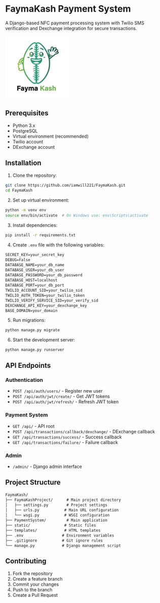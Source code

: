 # FaymaKash Payment System

A Django-based NFC payment processing system with Twilio SMS verification and Dexchange integration for secure transactions.

<img src="static/images/logo.png" alt="logo" width="200"/>


## Prerequisites

- Python 3.x
- PostgreSQL
- Virtual environment (recommended)
- Twilio account
- DExchange account

## Installation

1. Clone the repository:
```bash
git clone https://github.com/iamwill221/FaymaKash.git
cd FaymaKash
```

2. Set up virtual environment:
```bash
python -m venv env
source env/bin/activate  # On Windows use: env\Scripts\activate
```

3. Install dependencies:
```bash
pip install -r requirements.txt
```

4. Create `.env` file with the following variables:
```
SECRET_KEY=your_secret_key
DEBUG=False
DATABASE_NAME=your_db_name
DATABASE_USER=your_db_user
DATABASE_PASSWORD=your_db_password
DATABASE_HOST=localhost
DATABASE_PORT=your_db_port
TWILIO_ACCOUNT_SID=your_twilio_sid
TWILIO_AUTH_TOKEN=your_twilio_token
TWILIO_VERIFY_SERVICE_SID=your_verify_sid
DEXCHANGE_API_KEY=your_dexchange_key
BASE_DOMAIN=your_domain
```

5. Run migrations:
```bash
python manage.py migrate
```

6. Start the development server:
```bash
python manage.py runserver
```

## API Endpoints

### Authentication
- `POST /api/auth/users/` - Register new user
- `POST /api/auth/jwt/create/` - Get JWT tokens
- `POST /api/auth/jwt/refresh/` - Refresh JWT token

### Payment System
- `GET /api/` - API root
- `POST /api/transactions/callback/dexchange/` - DExchange callback
- `GET /api/transactions/success/` - Success callback
- `GET /api/transactions/failure/` - Failure callback

### Admin
- `/admin/` - Django admin interface

## Project Structure

```
FaymaKash/
├── FaymaKashProject/      # Main project directory
│   ├── settings.py        # Project settings
│   ├── urls.py           # Main URL configuration
│   └── wsgi.py           # WSGI configuration
├── PaymentSystem/         # Main application
├── static/               # Static files
├── templates/            # HTML templates
├── .env                 # Environment variables
├── .gitignore           # Git ignore rules
└── manage.py            # Django management script
```

## Contributing

1. Fork the repository
2. Create a feature branch
3. Commit your changes
4. Push to the branch
5. Create a Pull Request
```
